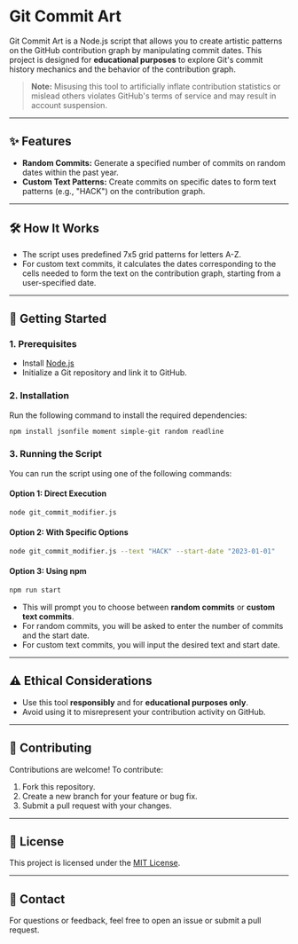 # Git Commit Art

Git Commit Art is a Node.js script that allows you to create artistic patterns on the GitHub contribution graph by manipulating commit dates. This project is designed for **educational purposes** to explore Git's commit history mechanics and the behavior of the contribution graph.

> **Note:** Misusing this tool to artificially inflate contribution statistics or mislead others violates GitHub's terms of service and may result in account suspension.

---

## ✨ Features

- **Random Commits:** Generate a specified number of commits on random dates within the past year.
- **Custom Text Patterns:** Create commits on specific dates to form text patterns (e.g., "HACK") on the contribution graph.

---

## 🛠️ How It Works

- The script uses predefined 7x5 grid patterns for letters A-Z.
- For custom text commits, it calculates the dates corresponding to the cells needed to form the text on the contribution graph, starting from a user-specified date.

---

## 🚀 Getting Started

### 1. Prerequisites
- Install [Node.js](https://nodejs.org/)
- Initialize a Git repository and link it to GitHub.

### 2. Installation
Run the following command to install the required dependencies:
```bash
npm install jsonfile moment simple-git random readline
```

### 3. Running the Script
You can run the script using one of the following commands:

#### Option 1: Direct Execution
```bash
node git_commit_modifier.js
```

#### Option 2: With Specific Options
```bash
node git_commit_modifier.js --text "HACK" --start-date "2023-01-01"
```

#### Option 3: Using npm
```bash
npm run start
```
- This will prompt you to choose between **random commits** or **custom text commits**.
- For random commits, you will be asked to enter the number of commits and the start date.
- For custom text commits, you will input the desired text and start date.

---

## ⚠️ Ethical Considerations

- Use this tool **responsibly** and for **educational purposes only**.
- Avoid using it to misrepresent your contribution activity on GitHub.

---

## 🤝 Contributing

Contributions are welcome! To contribute:
1. Fork this repository.
2. Create a new branch for your feature or bug fix.
3. Submit a pull request with your changes.

---

## 📜 License

This project is licensed under the [MIT License](LICENSE).

---

## 📧 Contact

For questions or feedback, feel free to open an issue or submit a pull request.
